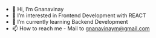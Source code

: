 - 👋 Hi, I’m Gnanavinay
- 👀 I’m interested in Frontend Development with REACT
- 🌱 I’m currently learning Backend Development
- 📫 How to reach me - Mail to gnanavinaym@gmail.com

<!---
vinnu214/vinnu214 is a ✨ special ✨ repository because its `README.md` (this file) appears on your GitHub profile.
You can click the Preview link to take a look at your changes.
--->
